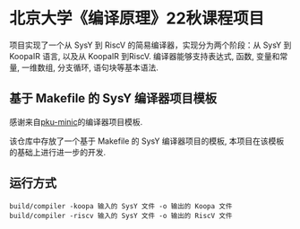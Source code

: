 # 北京大学《编译原理》22秋课程项目

项目实现了一个从 SysY 到 RiscV 的简易编译器，实现分为两个阶段：从 SysY 到 KoopaIR 语言, 以及从 KoopaIR 到RiscV. 编译器能够支持表达式, 函数, 变量和常量, 一维数组, 分支循环, 语句块等基本语法.

## 基于 Makefile 的 SysY 编译器项目模板

感谢来自[pku-minic](https://github.com/pku-minic/sysy-make-template)的编译器项目模板.

该仓库中存放了一个基于 Makefile 的 SysY 编译器项目的模板, 本项目在该模板的基础上进行进一步的开发.

## 运行方式

``` shell
build/compiler -koopa 输入的 SysY 文件 -o 输出的 Koopa 文件
build/compiler -riscv 输入的 SysY 文件 -o 输出的 RiscV 文件
```